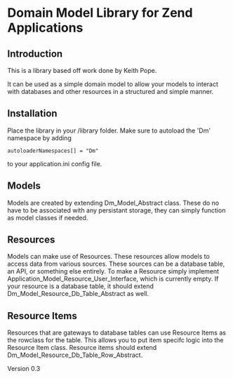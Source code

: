 Domain Model Library for Zend Applications
==========================================

Introduction
------------

This is a library based off work done by Keith Pope.

It can be used as a simple domain model to allow your models to interact
with databases and other resources in a structured and simple manner.

Installation
-----------

Place the library in your /library folder. Make sure to autoload the 'Dm'
namespace by adding

    autoloaderNamespaces[] = "Dm"

to your application.ini config file.

Models
------

Models are created by extending Dm_Model_Abstract class. These do no have to
be associated with any persistant storage, they can simply function as model
classes if needed.

Resources
---------

Models can make use of Resources. These resources allow models to access data
from various sources. These sources can be a database table, an API, or something
else entirely. To make a Resource simply implement Application_Model_Resource_User_Interface,
which is currently empty. If your resource is a database table, it should extend
Dm_Model_Resource_Db_Table_Abstract as well.

Resource Items
--------------

Resources that are gateways to database tables can use Resource Items as the
rowclass for the table. This allows you to put item specifc logic into the
Resource Item class. Resource items should extend
Dm_Model_Resource_Db_Table_Row_Abstract.

Version 0.3
